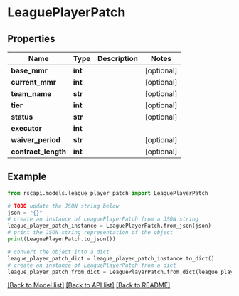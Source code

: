 # LeaguePlayerPatch


## Properties

Name | Type | Description | Notes
------------ | ------------- | ------------- | -------------
**base_mmr** | **int** |  | [optional] 
**current_mmr** | **int** |  | [optional] 
**team_name** | **str** |  | [optional] 
**tier** | **int** |  | [optional] 
**status** | **str** |  | [optional] 
**executor** | **int** |  | 
**waiver_period** | **str** |  | [optional] 
**contract_length** | **int** |  | [optional] 

## Example

```python
from rscapi.models.league_player_patch import LeaguePlayerPatch

# TODO update the JSON string below
json = "{}"
# create an instance of LeaguePlayerPatch from a JSON string
league_player_patch_instance = LeaguePlayerPatch.from_json(json)
# print the JSON string representation of the object
print(LeaguePlayerPatch.to_json())

# convert the object into a dict
league_player_patch_dict = league_player_patch_instance.to_dict()
# create an instance of LeaguePlayerPatch from a dict
league_player_patch_from_dict = LeaguePlayerPatch.from_dict(league_player_patch_dict)
```
[[Back to Model list]](../README.md#documentation-for-models) [[Back to API list]](../README.md#documentation-for-api-endpoints) [[Back to README]](../README.md)


